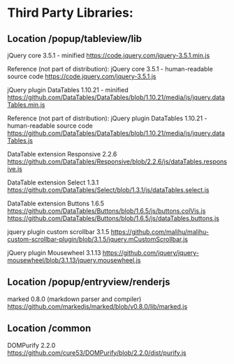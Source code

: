 Third Party Libraries:
======================

Location /popup/tableview/lib
-------------------------------------------
jQuery core 3.5.1 - minified
https://code.jquery.com/jquery-3.5.1.min.js

Reference (not part of distribution): jQuery core 3.5.1 - human-readable source code
https://code.jquery.com/jquery-3.5.1.js

jQuery plugin DataTables 1.10.21 - minified
https://github.com/DataTables/DataTables/blob/1.10.21/media/js/jquery.dataTables.min.js

Reference (not part of distribution): jQuery plugin DataTables 1.10.21 - human-readable source code
https://github.com/DataTables/DataTables/blob/1.10.21/media/js/jquery.dataTables.js

DataTable extension Responsive 2.2.6
https://github.com/DataTables/Responsive/blob/2.2.6/js/dataTables.responsive.js

DataTable extension Select 1.3.1
https://github.com/DataTables/Select/blob/1.3.1/js/dataTables.select.js

DataTable extension Buttons 1.6.5
https://github.com/DataTables/Buttons/blob/1.6.5/js/buttons.colVis.js
https://github.com/DataTables/Buttons/blob/1.6.5/js/dataTables.buttons.js

jquery plugin custom scrollbar 3.1.5
https://github.com/malihu/malihu-custom-scrollbar-plugin/blob/3.1.5/jquery.mCustomScrollbar.js

jQuery plugin Mousewheel 3.1.13
https://github.com/jquery/jquery-mousewheel/blob/3.1.13/jquery.mousewheel.js


Location /popup/entryview/renderjs
----------------------------------------------------
marked 0.8.0 (markdown parser and compiler)
https://github.com/markedjs/marked/blob/v0.8.0/lib/marked.js


Location /common
---------------------------
DOMPurify 2.2.0
https://github.com/cure53/DOMPurify/blob/2.2.0/dist/purify.js